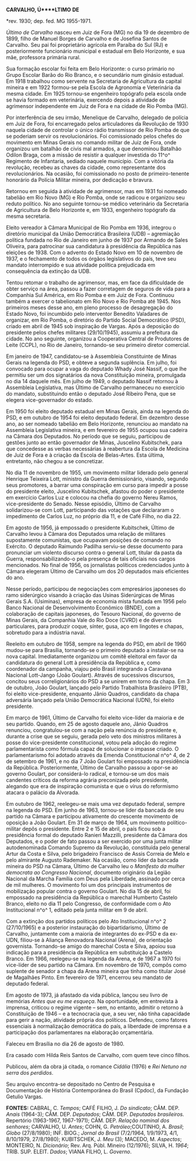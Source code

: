 **CARVALHO, Ú****LTIMO** **DE**

\*rev. 1930; dep. fed. MG 1955-1971.

*Último de Carvalho* nasceu em Juiz de Fora (MG) no dia 19 de dezembro
de 1899, filho de Manuel Borges de Carvalho e de Josefina Santos de
Carvalho. Seu pai foi proprietário agrícola em Paraíba do Sul (RJ) e
posteriormente funcionário municipal e estadual em Belo Horizonte, e sua
mãe, professora primária rural.

Sua formação escolar foi feita em Belo Horizonte: o curso primário no
Grupo Escolar Barão do Rio Branco, e o secundário num ginásio estadual.
Em 1918 trabalhou como servente na Secretaria de Agricultura da capital
mineira e em 1922 formou-se pela Escola de Agronomia e Veterinária da
mesma cidade. Em 1925 tornou-se engenheiro topógrafo pela escola onde se
havia formado em veterinária, exercendo depois a atividade de agrimensor
independente em Juiz de Fora e na cidade de Rio Pomba (MG).

Por interferência de seu irmão, Menelique de Carvalho, delegado de
polícia em Juiz de Fora, foi encarregado pelos articuladores da
Revolução de 1930 naquela cidade de controlar o único rádio transmissor
de Rio Pomba de que se poderiam servir os revolucionários. Foi
comissionado pelos chefes do movimento em Minas Gerais no comando
militar de Juiz de Fora, onde organizou um batalhão de civis mal
armados, a que denominou Batalhão Odilon Braga, com a missão de resistir
a qualquer investida do 11^o^ Regimento de Infantaria, sediado naquele
município. Com a vitória da revolução, recebeu as chaves da cidade, como
representante dos revolucionários. Na ocasião, foi comissionado no posto
de primeiro-tenente honorário da Polícia Militar mineira, por dedicação
e bravura.

Retornou em seguida à atividade de agrimensor, mas em 1931 foi nomeado
tabelião em Rio Novo (MG) e Rio Pomba, onde se radicou e organizou seu
reduto político. No ano seguinte tornou-se médico veterinário da
Secretaria de Agricultura de Belo Horizonte e, em 1933, engenheiro
topógrafo da mesma secretaria.

Eleito vereador à Câmara Municipal de Rio Pomba em 1936, integrou o
diretório municipal da União Democrática Brasileira (UDB) – agremiação
política fundada no Rio de Janeiro em junho de 1937 por Armando de Sales
Oliveira, para patrocinar sua candidatura à presidência da República nas
eleições de 1938. Com o advento do Estado Novo em 10 de novembro de
1937, e o fechamento de todos os órgãos legislativos do país, teve seu
mandato interrompido e sua atividade política prejudicada em
consequência da extinção da UDB.

Tentou retomar o trabalho de agrimensor, mas, em face da dificuldade de
obter serviço na área, passou a fazer corretagem de seguros de vida para
a Companhia Sul América, em Rio Pomba e em Juiz de Fora. Continuou
também a exercer o tabelionato em Rio Novo e Rio Pomba até 1945. Nos
primeiros meses desse ano, em pleno processo de desagregação do Estado
Novo, foi incumbido pelo interventor Benedito Valadares de organizar, em
Rio Pomba, o diretório do Partido Social Democrático (PSD), criado em
abril de 1945 sob inspiração de Vargas. Após a deposição do presidente
pelos chefes militares (29/10/1945), assumiu a prefeitura da cidade. No
ano seguinte, organizou a Cooperativa Central de Produtores de Leite
(CCPL), no Rio de Janeiro, tornando-se seu primeiro diretor comercial.

Em janeiro de 1947, candidatou-se à Assembleia Constituinte de Minas
Gerais na legenda do PSD, e obteve a segunda suplência. Em julho, foi
convocado para ocupar a vaga do deputado Whady José Nassif, o que lhe
permitiu ser um dos signatários da nova Constituição mineira, promulgada
no dia 14 daquele mês. Em julho de 1949, o deputado Nassif retornou à
Assembleia Legislativa, mas Último de Carvalho permaneceu no exercício
do mandato, substituindo então o deputado José Ribeiro Pena, que se
elegera vice-governador do estado.

Em 1950 foi eleito deputado estadual em Minas Gerais, ainda na legenda
do PSD, e em outubro de 1954 foi eleito deputado federal. Em dezembro
desse ano, ao ser nomeado tabelião em Belo Horizonte, renunciou ao
mandato na Assembleia Legislativa mineira, e em fevereiro de 1955 ocupou
sua cadeira na Câmara dos Deputados. No período que se seguiu,
participou de gestões junto ao então governador de Minas, Juscelino
Kubitschek, para que concedesse as verbas necessárias à reabertura da
Escola de Medicina de Juiz de Fora e à criação da Escola de Belas-Artes.
Esta última, entretanto, não chegou a se concretizar.

No dia 11 de novembro de 1955, um movimento militar liderado pelo
general Henrique Teixeira Lott, ministro da Guerra demissionário,
visando, segundo seus promotores, a barrar uma conspiração em curso para
impedir a posse do presidente eleito, Juscelino Kubitschek, afastou do
poder o presidente em exercício Carlos Luz e colocou na chefia do
governo Nereu Ramos, vice-presidente do Senado. Nesse episódio, Último
de Carvalho solidarizou-se com Lott, participando das votações que
declararam o impedimento de Carlos Luz, no próprio dia 11, e de Café
Filho, no dia 22.

Em agosto de 1956, já empossado o presidente Kubitschek, Último de
Carvalho levou à Câmara dos Deputados uma relação de militares
supostamente comunistas, que ocupavam posições de comando no Exército. O
deputado Raimundo Padilha serviu-se desse documento para pronunciar um
violento discurso contra o general Lott, titular da pasta da Guerra,
responsabilizando-o pela presença de tais oficiais nos cargos
mencionados. No final de 1956, os jornalistas políticos credenciados
junto à Câmara elegeram Último de Carvalho um dos 20 deputados mais
eficientes do ano.

Nesse período, participou de negociações com empresários japoneses do
ramo siderúrgico visando à criação das Usinas Siderúrgicas de Minas
Gerais S.A. (Usiminas), empresa de economia mista fundada em 1956 pelo
Banco Nacional de Desenvolvimento Econômico (BNDE), com a colaboração de
capitais japoneses, do Tesouro Nacional, do governo de Minas Gerais, da
Companhia Vale do Rio Doce (CVRD) e de diversos particulares, para
produzir coque, sínter, gusa, aço em lingotes e chapas, sobretudo para a
indústria naval.

Reeleito em outubro de 1958, sempre na legenda do PSD, em abril de 1960
mudou-se para Brasília, tornando-se o primeiro deputado a instalar-se na
nova capital. Imediatamente organizou um comitê eleitoral em favor da
candidatura do general Lott à presidência da República e, como
coordenador da campanha, viajou pelo Brasil integrando a Caravana
Nacional Lott-Jango (João Goulart). Através de sucessivos discursos,
concitou seus correligionários do PSD a se unirem em torno da chapa. Em
3 de outubro, João Goulart, lançado pelo Partido Trabalhista Brasileiro
(PTB), foi eleito vice-presidente, enquanto Jânio Quadros, candidato da
chapa adversária lançado pela União Democrática Nacional (UDN), foi
eleito presidente.

Em março de 1961, Último de Carvalho foi eleito vice-líder da maioria e
de seu partido. Quando, em 25 de agosto daquele ano, Jânio Quadros
renunciou, congratulou-se com a nação pela renúncia do presidente e,
durante a crise que se seguiu, gerada pelo veto dos ministros militares
à posse do vice-presidente constitucional, votou pela adoção do regime
parlamentarista como fórmula capaz de solucionar o impasse criado. O
parlamentarismo foi adotado através da Emenda Constitucional n^o^ 4, de
2 de setembro de 1961, e no dia 7 João Goulart foi empossado na
presidência da República. Posteriormente, Último de Carvalho passou a
opor-se ao governo Goulart, por considerá-lo radical, e tornou-se um dos
mais candentes críticos da reforma agrária preconizada pelo presidente,
alegando que era de inspiração comunista e que o vírus do reformismo
atacara o palácio da Alvorada.

Em outubro de 1962, reelegeu-se mais uma vez deputado federal, sempre na
legenda do PSD. Em junho de 1963, tornou-se líder da bancada de seu
partido na Câmara e participou ativamente do crescente movimento de
oposição a João Goulart. Em 31 de março de 1964, um movimento
político-militar depôs o presidente. Entre 2 e 15 de abril, o país ficou
sob a presidência formal do deputado Ranieri Mazzilli, presidente da
Câmara dos Deputados, e o poder de fato passou a ser exercido por uma
junta militar autodenominada Comando Supremo da Revolução, constituída
pelo general Artur da Costa e Silva, pelo brigadeiro Francisco de Assis
Correia de Melo e pelo almirante Augusto Rademaker. Na ocasião, como
líder da bancada mineira do PSD na Câmara, Último de Carvalho leu o
*Manifesto da mulher democrata ao Congresso Nacional*, documento
originário da Legião Nacional da Marcha Família com Deus pela Liberdade,
assinado por cerca de mil mulheres. O movimento foi um dos principais
instrumentos de mobilização popular contra o governo Goulart. No dia 15
de abril, foi empossado na presidência da República o marechal Humberto
Castelo Branco, eleito no dia 11 pelo Congresso, de conformidade com o
Ato Institucional n^o^ 1, editado pela junta militar em 9 de abril.

Com a extinção dos partidos políticos pelo Ato Institucional n^o^ 2
(27/10/1965) e a posterior instauração do bipartidarismo, Último de
Carvalho, juntamente com a maioria de integrantes do ex-PSD e da ex-UDN,
filiou-se à Aliança Renovadora Nacional (Arena), de orientação
governista. Tornando-se amigo do marechal Costa e Silva, apoiou sua
indicação para a presidência da República em substituição a Castelo
Branco. Em 1966, reelegeu-se na legenda da Arena, e de 1967 a 1970 foi
vice-líder de seu partido na Câmara. Em novembro de 1970, compôs como
suplente de senador a chapa da Arena mineira que tinha como titular José
de Magalhães Pinto. Em fevereiro de 1971, encerrou seu mandato de
deputado federal.

Em agosto de 1973, já afastado da vida pública, lançou seu livro de
memórias *Antes* *que eu me esqueça*. Na oportunidade, em entrevista à
imprensa, criticou o regime vigente – sem, no entanto, admitir o retorno
à Constituição de 1946 – e a tecnocracia que, a seu ver, não tinha
capacidade para gerir a nação, atividade própria dos políticos.
Defendeu, como fatores essenciais à normalização democrática do país, a
liberdade de imprensa e a participação dos parlamentares na elaboração
orçamentária.

Faleceu em Brasília no dia 26 de agosto de 1980.

Era casado com Hilda Reis Santos de Carvalho, com quem teve cinco
filhos.

Publicou, além da obra já citada, o romance *Cidália* (1976) e *Rei
Netuno na serra dos perdidos*.

Seu arquivo encontra-se depositado no Centro de Pesquisa e Documentação
de História Contemporânea do Brasil (Cpdoc), da Fundação Getulio Vargas.

**FONTES:** CABRAL, C. *Tempos*; CAFÉ FILHO, J. *Do sindicato*; CÂM.
DEP. *Anais* (1964-3); CÂM. DEP. *Deputados*; CÂM. DEP. *Deputados
brasileiros.* Repertório (1963-1967, 1967-1971); CÂM. DEP. *Relação
nominal dos senhores*; CARVALHO, U. *Antes*; COHN, G.
*Petróleo*;COUTINHO, A. *Brasil*; *Globo* (27/8/1980); INF. BIOG.;
*Jornal do Brasil* (7/2/1964, 1/9/1973, 4/1, 8/10/1979, 27/8/1980);
KUBITSCHEK, J. *Meu* (3); MACEDO, M. *Aspectos*; MONTEIRO, N.
*Dicionário*; Rev. Arq. Públ. Mineiro (12/1976); SILVA, H. *1964*; TRIB.
SUP. ELEIT. *Dados*; VIANA FILHO, L. *Governo*.
